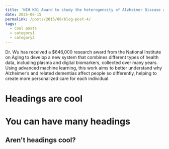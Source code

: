 ```yaml
---
title: 'NIH K01 Award to study the heterogeneity of Alzheimer Disease and Related Dementias'
date: 2025-06-15
permalink: /posts/2015/08/blog-post-4/
tags:
  - cool posts
  - category1
  - category2
---
```


Dr. Wu has received a $646,000 research award from the National Institute on Aging to develop a new system that combines different types of health data, including plasma and digital biomarkers, collected over many years. Using advanced machine learning, this work aims to better understand why Alzheimer’s and related dementias affect people so differently, helping to create more personalized care for each individual.

Headings are cool
======

You can have many headings
======

Aren't headings cool?
------
